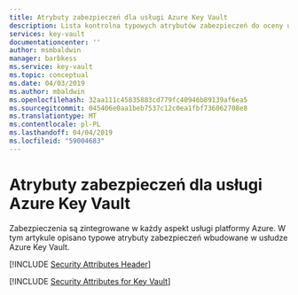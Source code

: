 ```yaml
---
title: Atrybuty zabezpieczeń dla usługi Azure Key Vault
description: Lista kontrolna typowych atrybutów zabezpieczeń do oceny usługi Azure Key Vault
services: key-vault
documentationcenter: ''
author: msmbaldwin
manager: barbkess
ms.service: key-vault
ms.topic: conceptual
ms.date: 04/03/2019
ms.author: mbaldwin
ms.openlocfilehash: 32aa111c45835883cd779fc40946b89139af6ea5
ms.sourcegitcommit: 045406e0aa1beb7537c12c0ea1fbf736062708e8
ms.translationtype: MT
ms.contentlocale: pl-PL
ms.lasthandoff: 04/04/2019
ms.locfileid: "59004683"
---
```

# <a name="security-attributes-for-azure-key-vault"></a>Atrybuty zabezpieczeń dla usługi Azure Key Vault

Zabezpieczenia są zintegrowane w każdy aspekt usługi platformy Azure. W tym artykule opisano typowe atrybuty zabezpieczeń wbudowane w usłudze Azure Key Vault. 

[!INCLUDE [Security Attributes Header](../../includes/security-attributes-header.md)]


[!INCLUDE [Security Attributes for Key Vault](../../includes/security-attributes-key-vault.md)]